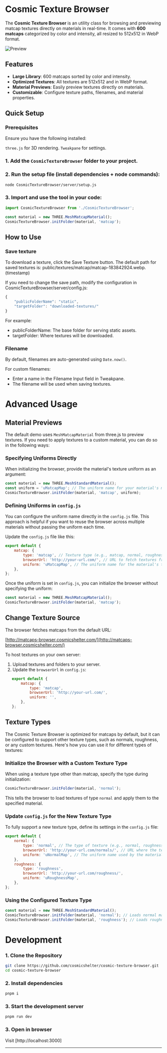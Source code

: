 # Cosmic Texture Browser

The **Cosmic Texture Browser** is an utility class for browsing and previewing matcap textures directly on materials in real-time. It comes with **600 matcaps** categorized by color and intensity, all resized to 512x512 in WebP format.

![Preview](https://github.com/cosmicshelter/cosmic-texture-browser/blob/main/public/preview.gif)

## Features

- **Large Library**: 600 matcaps sorted by color and intensity.
- **Optimized Textures**: All textures are 512x512 and in WebP format.
- **Material Previews**: Easily preview textures directly on materials.
- **Customizable**: Configure texture paths, filenames, and material properties.

## Quick Setup

### Prerequisites
Ensure you have the following installed:

`three.js` for 3D rendering.
`Tweakpane` for settings.

### 1. Add the `CosmicTextureBrowser` folder to your project.
### 2. Run the setup file (install dependencies + node commands):
```bash
node CosmicTextureBrowser/server/setup.js
```
### 3. Import and use the tool in your code:
```js
import CosmicTextureBrowser from './CosmicTextureBrowser';

const material = new THREE.MeshMatcapMaterial();
CosmicTextureBrowser.initFolder(material, 'matcap');
```

## How to Use

### Save texture

To download a texture, click the Save Texture button. The default path for saved textures is:
public/textures/matcap/matcap-183842924.webp. (timestamp)

If you need to change the save path, modify the configuration in CosmicTextureBrowser/server/config.js:
```js
{
    "publicFolderName": "static",
    "targetFolder": "downloaded-textures/"
}
```
For example:

- publicFolderName: The base folder for serving static assets.
- targetFolder: Where textures will be downloaded.

### Filename

By default, filenames are auto-generated using `Date.now()`. 

For custom filenames:
- Enter a name in the Filename Input field in Tweakpane.
- The filename will be used when saving textures.


# Advanced Usage

## Material Previews

The default demo uses `MeshMatcapMaterial` from three.js to preview textures. If you need to apply textures to a custom material, you can do so in the following ways:

### Specifying Uniforms Directly

When initializing the browser, provide the material's texture uniform as an argument:

```js
const material = new THREE.MeshStandardMaterial();
const uniform = 'uMatcapMap'; // The uniform name for your material's matcap texture
CosmicTextureBrowser.initFolder(material, 'matcap', uniform);
```

### Defining Uniforms in `config.js`

You can configure the uniform name directly in the `config.js` file. This approach is helpful if you want to reuse the browser across multiple materials without passing the uniform each time.

Update the `config.js` file like this:

```js
export default {
    matcap: {
        type: 'matcap', // Texture type (e.g., matcap, normal, roughness)
        browserUrl: 'http://your-url.com/', // URL to fetch textures from
        uniform: 'uMatcapMap', // The uniform name for the material's texture
    },
};
```

Once the uniform is set in `config.js`, you can initialize the browser without specifying the uniform:
```js
const material = new THREE.MeshMatcapMaterial();
CosmicTextureBrowser.initFolder(material, 'matcap');
```

## Change Texture Source

The browser fetches matcaps from the default URL:

[http://matcaps-browser.cosmicshelter.com/](http://matcaps-browser.cosmicshelter.com/)

To host textures on your own server:
1. Upload textures and folders to your server.
2. Update the `browserUrl` in `config.js`:

```js
   export default {
       matcap: {
           type: 'matcap',
           browserUrl: 'http://your-url.com/',
           uniform: '',
       },
   };
```

## Texture Types

The Cosmic Texture Browser is optimized for matcaps by default, but it can be configured to support other texture types, such as normals, roughness, or any custom textures. Here's how you can use it for different types of textures:

### Initialize the Browser with a Custom Texture Type

When using a texture type other than matcap, specify the type during initialization:

```js
CosmicTextureBrowser.initFolder(material, 'normal');
```

This tells the browser to load textures of type `normal` and apply them to the specified material.


### Update `config.js` for the New Texture Type

To fully support a new texture type, define its settings in the `config.js` file:
```js
export default {
    normal: {
        type: 'normal', // The type of texture (e.g., normal, roughness)
        browserUrl: 'http://your-url.com/normals/', // URL where the textures are hosted
        uniform: 'uNormalMap', // The uniform name used by the material for this texture type
    },
    roughness: {
        type: 'roughness',
        browserUrl: 'http://your-url.com/roughness/',
        uniform: 'uRoughnessMap',
    },
};
```

### Using the Configured Texture Type

```js
const material = new THREE.MeshStandardMaterial();
CosmicTextureBrowser.initFolder(material, 'normal'); // Loads normal maps
CosmicTextureBrowser.initFolder(material, 'roughness'); // Loads roughness maps
```

# Development

### 1. Clone the Repository

```bash
git clone https://github.com/cosmicshelter/cosmic-texture-browser.git
cd cosmic-texture-browser
```

### 2. Install dependencies

```bash
pnpm i
```

### 3. Start the development server

```bash
pnpm run dev
```
### 3. Open in browser

Visit [http://localhost:3000]

---